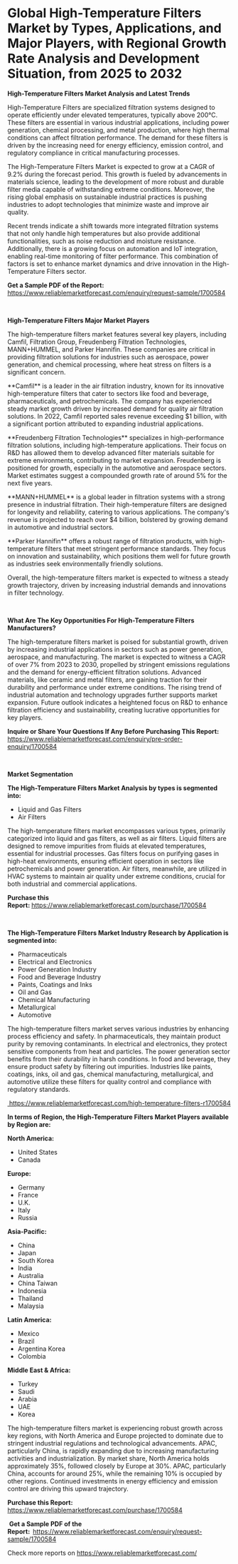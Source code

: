 <p><h1>Global High-Temperature Filters Market by Types, Applications, and Major Players, with Regional Growth Rate Analysis and Development Situation, from 2025 to 2032</h1></p><p><strong>High-Temperature Filters Market Analysis and Latest Trends</strong></p>
<p><p>High-Temperature Filters are specialized filtration systems designed to operate efficiently under elevated temperatures, typically above 200°C. These filters are essential in various industrial applications, including power generation, chemical processing, and metal production, where high thermal conditions can affect filtration performance. The demand for these filters is driven by the increasing need for energy efficiency, emission control, and regulatory compliance in critical manufacturing processes.</p><p>The High-Temperature Filters Market is expected to grow at a CAGR of 9.2% during the forecast period. This growth is fueled by advancements in materials science, leading to the development of more robust and durable filter media capable of withstanding extreme conditions. Moreover, the rising global emphasis on sustainable industrial practices is pushing industries to adopt technologies that minimize waste and improve air quality.</p><p>Recent trends indicate a shift towards more integrated filtration systems that not only handle high temperatures but also provide additional functionalities, such as noise reduction and moisture resistance. Additionally, there is a growing focus on automation and IoT integration, enabling real-time monitoring of filter performance. This combination of factors is set to enhance market dynamics and drive innovation in the High-Temperature Filters sector.</p></p>
<p><strong>Get a Sample PDF of the Report:&nbsp;</strong> <a href="https://www.reliablemarketforecast.com/enquiry/request-sample/1700584?utm_campaign=1899&utm_medium=2&utm_source=Github&utm_content=ia&utm_term=09012025&utm_id=high-temperature-filters">https://www.reliablemarketforecast.com/enquiry/request-sample/1700584</a></p>
<p>&nbsp;</p>
<p><strong>High-Temperature Filters Major Market Players</strong></p>
<p><p>The high-temperature filters market features several key players, including Camfil, Filtration Group, Freudenberg Filtration Technologies, MANN+HUMMEL, and Parker Hannifin. These companies are critical in providing filtration solutions for industries such as aerospace, power generation, and chemical processing, where heat stress on filters is a significant concern.</p><p>**Camfil** is a leader in the air filtration industry, known for its innovative high-temperature filters that cater to sectors like food and beverage, pharmaceuticals, and petrochemicals. The company has experienced steady market growth driven by increased demand for quality air filtration solutions. In 2022, Camfil reported sales revenue exceeding $1 billion, with a significant portion attributed to expanding industrial applications.</p><p>**Freudenberg Filtration Technologies** specializes in high-performance filtration solutions, including high-temperature applications. Their focus on R&D has allowed them to develop advanced filter materials suitable for extreme environments, contributing to market expansion. Freudenberg is positioned for growth, especially in the automotive and aerospace sectors. Market estimates suggest a compounded growth rate of around 5% for the next five years.</p><p>**MANN+HUMMEL** is a global leader in filtration systems with a strong presence in industrial filtration. Their high-temperature filters are designed for longevity and reliability, catering to various applications. The company's revenue is projected to reach over $4 billion, bolstered by growing demand in automotive and industrial sectors.</p><p>**Parker Hannifin** offers a robust range of filtration products, with high-temperature filters that meet stringent performance standards. They focus on innovation and sustainability, which positions them well for future growth as industries seek environmentally friendly solutions.</p><p>Overall, the high-temperature filters market is expected to witness a steady growth trajectory, driven by increasing industrial demands and innovations in filter technology.</p></p>
<p>&nbsp;</p>
<p><strong>What Are The Key Opportunities For High-Temperature Filters Manufacturers?</strong></p>
<p><p>The high-temperature filters market is poised for substantial growth, driven by increasing industrial applications in sectors such as power generation, aerospace, and manufacturing. The market is expected to witness a CAGR of over 7% from 2023 to 2030, propelled by stringent emissions regulations and the demand for energy-efficient filtration solutions. Advanced materials, like ceramic and metal filters, are gaining traction for their durability and performance under extreme conditions. The rising trend of industrial automation and technology upgrades further supports market expansion. Future outlook indicates a heightened focus on R&D to enhance filtration efficiency and sustainability, creating lucrative opportunities for key players.</p></p>
<p><strong>Inquire or Share Your Questions If Any Before Purchasing This Report:</strong> <a href="https://www.reliablemarketforecast.com/enquiry/pre-order-enquiry/1700584?utm_campaign=1899&utm_medium=2&utm_source=Github&utm_content=ia&utm_term=09012025&utm_id=high-temperature-filters">https://www.reliablemarketforecast.com/enquiry/pre-order-enquiry/1700584</a></p>
<p>&nbsp;</p>
<p><strong>Market Segmentation</strong></p>
<p><strong>The High-Temperature Filters Market Analysis by types is segmented into:</strong></p>
<p><ul><li>Liquid and Gas Filters</li><li>Air Filters</li></ul></p>
<p><p>The high-temperature filters market encompasses various types, primarily categorized into liquid and gas filters, as well as air filters. Liquid filters are designed to remove impurities from fluids at elevated temperatures, essential for industrial processes. Gas filters focus on purifying gases in high-heat environments, ensuring efficient operation in sectors like petrochemicals and power generation. Air filters, meanwhile, are utilized in HVAC systems to maintain air quality under extreme conditions, crucial for both industrial and commercial applications.</p></p>
<p><strong>Purchase this Report:&nbsp;</strong><a href="https://www.reliablemarketforecast.com/purchase/1700584?utm_campaign=1899&utm_medium=2&utm_source=Github&utm_content=ia&utm_term=09012025&utm_id=high-temperature-filters">https://www.reliablemarketforecast.com/purchase/1700584</a></p>
<p>&nbsp;</p>
<p><strong>The High-Temperature Filters Market Industry Research by Application is segmented into:</strong></p>
<p><ul><li>Pharmaceuticals</li><li>Electrical and Electronics</li><li>Power Generation Industry</li><li>Food and Beverage Industry</li><li>Paints, Coatings and Inks</li><li>Oil and Gas</li><li>Chemical Manufacturing</li><li>Metallurgical</li><li>Automotive</li></ul></p>
<p><p>The high-temperature filters market serves various industries by enhancing process efficiency and safety. In pharmaceuticals, they maintain product purity by removing contaminants. In electrical and electronics, they protect sensitive components from heat and particles. The power generation sector benefits from their durability in harsh conditions. In food and beverage, they ensure product safety by filtering out impurities. Industries like paints, coatings, inks, oil and gas, chemical manufacturing, metallurgical, and automotive utilize these filters for quality control and compliance with regulatory standards.</p></p>
<p><a href="https://www.reliablemarketforecast.com/high-temperature-filters-r1700584?utm_campaign=1899&utm_medium=2&utm_source=Github&utm_content=ia&utm_term=09012025&utm_id=high-temperature-filters">&nbsp;https://www.reliablemarketforecast.com/high-temperature-filters-r1700584</a></p>
<p><strong>In terms of Region, the High-Temperature Filters Market Players available by Region are:</strong></p>
<p>
    <p> <strong> North America: </strong>
        <ul>
            <li>United States</li>
            <li>Canada</li>
        </ul>
        </p> 
    <p> <strong> Europe: </strong>
        <ul>
            <li>Germany</li>
            <li>France</li>
            <li>U.K.</li>
            <li>Italy</li>
            <li>Russia</li>
        </ul>
        </p> 
    <p> <strong> Asia-Pacific: </strong>
        <ul>
            <li>China</li>
            <li>Japan</li>
            <li>South Korea</li>
            <li>India</li>
            <li>Australia</li>
            <li>China Taiwan</li>
            <li>Indonesia</li>
            <li>Thailand</li>
            <li>Malaysia</li>
        </ul>
        </p> 
    <p> <strong> Latin America: </strong>
        <ul>
            <li>Mexico</li>
            <li>Brazil</li>
            <li>Argentina Korea</li>
            <li>Colombia</li>
        </ul>
        </p> 
    <p> <strong> Middle East & Africa: </strong>
        <ul>
            <li>Turkey</li>
            <li>Saudi</li>
            <li>Arabia</li>
            <li>UAE</li>
            <li>Korea</li>
        </ul>
    </p>
    </p>
<p><p>The high-temperature filters market is experiencing robust growth across key regions, with North America and Europe projected to dominate due to stringent industrial regulations and technological advancements. APAC, particularly China, is rapidly expanding due to increasing manufacturing activities and industrialization. By market share, North America holds approximately 35%, followed closely by Europe at 30%. APAC, particularly China, accounts for around 25%, while the remaining 10% is occupied by other regions. Continued investments in energy efficiency and emission control are driving this upward trajectory.</p></p>
<p><strong>Purchase this Report: </strong><a href="https://www.reliablemarketforecast.com/purchase/1700584?utm_campaign=1899&utm_medium=2&utm_source=Github&utm_content=ia&utm_term=09012025&utm_id=high-temperature-filters">https://www.reliablemarketforecast.com/purchase/1700584</a></p>
<p>&nbsp;<strong>Get a Sample PDF of the Report:&nbsp;&nbsp;</strong><a href="https://www.reliablemarketforecast.com/enquiry/request-sample/1700584?utm_campaign=1899&utm_medium=2&utm_source=Github&utm_content=ia&utm_term=09012025&utm_id=high-temperature-filters">https://www.reliablemarketforecast.com/enquiry/request-sample/1700584</a></p>
<p><strong></strong></p>
<p>Check more reports on <a href="https://www.reliablemarketforecast.com/?utm_campaign=1899&utm_medium=2&utm_source=Github&utm_content=ia&utm_term=09012025&utm_id=high-temperature-filters">https://www.reliablemarketforecast.com/</a></p>